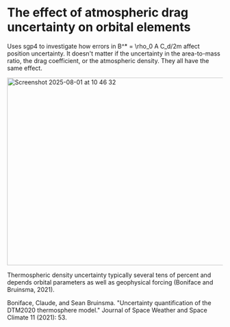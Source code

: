 # The effect of atmospheric drag uncertainty on orbital elements

Uses sgp4 to investigate how errors in B^* = \rho_0 A C_d/2m  affect position uncertainty. It doesn't matter if the uncertainty in the area-to-mass ratio, the drag coefficient, or the atmospheric density. They all have the same effect. 

<img width="595" height="438" alt="Screenshot 2025-08-01 at 10 46 32" src="https://github.com/user-attachments/assets/950ab753-f93f-4f29-95da-fb7e81e84890" />

Thermospheric density uncertainty typically several tens of percent and depends orbital parameters as well as geophysical forcing (Boniface and Bruinsma, 2021). 

Boniface, Claude, and Sean Bruinsma. "Uncertainty quantification of the DTM2020 thermosphere model." Journal of Space Weather and Space Climate 11 (2021): 53.
